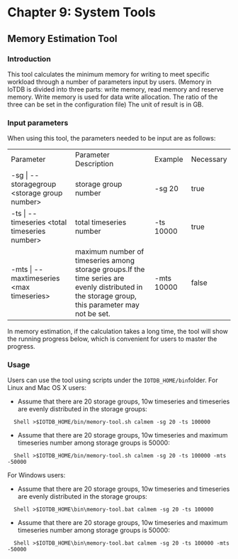 <!--

    Licensed to the Apache Software Foundation (ASF) under one
    or more contributor license agreements.  See the NOTICE file
    distributed with this work for additional information
    regarding copyright ownership.  The ASF licenses this file
    to you under the Apache License, Version 2.0 (the
    "License"); you may not use this file except in compliance
    with the License.  You may obtain a copy of the License at

        http://www.apache.org/licenses/LICENSE-2.0

    Unless required by applicable law or agreed to in writing,
    software distributed under the License is distributed on an
    "AS IS" BASIS, WITHOUT WARRANTIES OR CONDITIONS OF ANY
    KIND, either express or implied.  See the License for the
    specific language governing permissions and limitations
    under the License.

-->

# Chapter 9: System Tools

## Memory Estimation Tool

### Introduction
This tool calculates the minimum memory for writing to meet specific workload through a number of parameters input by users. (Memory in IoTDB is divided into three parts: write memory, read memory and reserve memory. Write memory is used for data write allocation. The ratio of the three can be set in the configuration file) The unit of result is in GB.

### Input parameters
When using this tool, the parameters needed to be input are as follows:

<table>
   <tr>
      <td>Parameter</td>
      <td>Parameter Description</td>
      <td>Example</td>
      <td>Necessary</td>
   </tr>
   <tr>
      <td>-sg | --storagegroup &lt;storage group number&gt;</td>
      <td>storage group number</td>
      <td>-sg 20</td>
      <td>true</td>
   </tr>
   <tr>
      <td>-ts | --timeseries &lt;total timeseries number&gt;</td>
      <td>total timeseries number</td>
      <td>-ts 10000</td>
      <td>true</td>
   </tr>
   <tr>
      <td>-mts | --maxtimeseries &lt;max timeseries&gt;</td>
      <td>maximum number of timeseries among storage groups.If the time series are evenly distributed in the storage group, this parameter may not be set.</td>
      <td>-mts 10000</td>
      <td>false</td>
   </tr>

</table>

In memory estimation, if the calculation takes a long time, the tool will show the running progress below, which is convenient for users to master the progress.

### Usage

Users can use the tool using scripts under the `IOTDB_HOME/bin`folder.
For Linux and Mac OS X users:
* Assume that there are 20 storage groups, 10w timeseries and timeseries are evenly distributed in the storage groups:
```
  Shell >$IOTDB_HOME/bin/memory-tool.sh calmem -sg 20 -ts 100000
```
* Assume that there are 20 storage groups, 10w timeseries and maximum timeseries number among storage groups is 50000:
```
  Shell >$IOTDB_HOME/bin/memory-tool.sh calmem -sg 20 -ts 100000 -mts -50000
```

For Windows users:
* Assume that there are 20 storage groups, 10w timeseries and timeseries are evenly distributed in the storage groups:
```
  Shell >$IOTDB_HOME\bin\memory-tool.bat calmem -sg 20 -ts 100000
```
* Assume that there are 20 storage groups, 10w timeseries and maximum timeseries number among storage groups is 50000:
```
  Shell >$IOTDB_HOME\bin\memory-tool.bat calmem -sg 20 -ts 100000 -mts -50000
```

